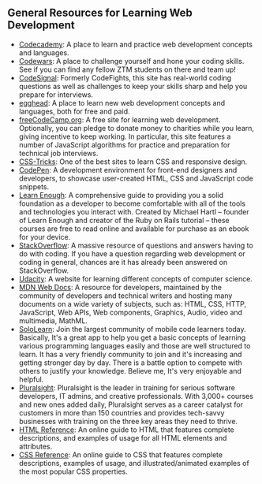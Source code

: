 ## General Resources for Learning Web Development

* [Codecademy](https://www.codecademy.com/catalog/subject/web-development): A place to learn and practice web development concepts and languages.
* [Codewars](https://www.codewars.com/): A place to challenge yourself and hone your coding skills. See if you can find any fellow ZTM students on there and team up!
* [CodeSignal](https://www.codesignal.com): Formerly CodeFights, this site has real-world coding questions as well as challenges to keep your skills sharp and help you prepare for interviews.
* [egghead](https://egghead.io): A place to learn new web development concepts and languages, both for free and paid.
* [freeCodeCamp.org](https://www.freecodecamp.org): A free site for learning web development. Optionally, you can pledge to donate money to charities while you learn, giving incentive to keep working. In particular, this site features a number of JavaScript algorithms for practice and preparation for technical job interviews.
* [CSS-Tricks](https://css-tricks.com/): One of the best sites to learn CSS and responsive design.
* [CodePen](https://www.codepen.io/): A development environment for front-end designers and developers, to showcase user-created HTML, CSS and JavaScript code snippets.
* [Learn Enough](https://www.learnenough.com/courses): A comprehensive guide to providing you a solid foundation as a developer to become comfortable with all of the tools and technologies you interact with. Created by Michael Hartl – founder of Learn Enough and creator of the Ruby on Rails tutorial – these courses are free to read online and available for purchase as an ebook for your device.
* [StackOverflow](https://stackoverflow.com/): A massive resource of questions and answers having to do with coding. If you have a question regarding web development or coding in general, chances are it has already been answered on StackOverflow.
* [Udacity](https://www.udacity.com/): A website for learning different concepts of computer science.
* [MDN Web Docs](https://developer.mozilla.org/en-US/): A resource for developers, maintained by the community of developers and technical writers and hosting many documents on a wide variety of subjects, such as: HTML, CSS, HTTP, JavaScript, Web APIs, Web components, Graphics, Audio, video and multimedia, MathML.
* [SoloLearn](https://www.sololearn.com/): Join the largest community of mobile code learners today. Basically, It's a great app to help you get a basic concepts of learning various programming languages easily and those are well structured to learn. It has a very friendly community to join and it's increasing and getting stronger day by day. There is a battle option to compete with others to justify your knowledge. Believe me, It's very enjoyable and helpful.
* [Pluralsight](https://www.pluralsight.com): Pluralsight is the leader in training for serious software developers, IT admins, and creative professionals. With 3,000+ courses and new ones added daily, Pluralsight serves as a career catalyst for customers in more than 150 countries and provides tech-savvy businesses with training on the three key areas they need to thrive.
* [HTML Reference](https://htmlreference.io/): An online guide to HTML that features complete descriptions, and examples of usage for all HTML elements and attributes.
* [CSS Reference](https://cssreference.io/): An online guide to CSS that features complete descriptions, examples of usage, and illustrated/animated examples of the most popular CSS properties.
